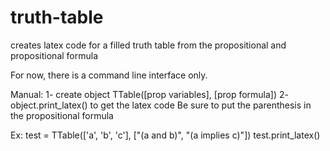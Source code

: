 # truth-table
creates latex code for a filled truth table from the propositional and propositional formula

For now, there is a command line interface only.

Manual:
1- create object TTable([prop variables], [prop formula])
2- object.print_latex() to get the latex code
Be sure to put the parenthesis in the propositional formula

Ex:
test = TTable(['a', 'b', 'c'], ["(a and b)", "(a implies c)"])
test.print_latex()
